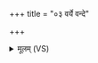 +++
title = "०३ वर्ये वन्दे"

+++
<details><summary>मूलम् (VS)</summary>

वर्ये॒ वन्दे॒ सुभ॑गे॒ सुजा॑त॒ आज॑ग॒न्रात्रि॑ सु॒मना॑ इ॒ह स्या॑म्। अ॒स्मांस्त्रा॑यस्व॒ नर्या॑णि जा॒ता अथो॒ यानि॒ गव्या॑नि पु॒ष्ठ्या ॥
</details>